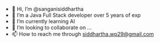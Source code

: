 - 👋 Hi, I’m @sanganisiddhartha
- 👀 I’m a Java Full Stack developer over 5 years of exp
- 🌱 I’m currently learning AI
- 💞️ I’m looking to collaborate on ...
- 📫 How to reach me through siddhartha.wp29@gmail.com

<!---
sanganisiddhartha/sanganisiddhartha is a ✨ special ✨ repository because its `README.md` (this file) appears on your GitHub profile.
You can click the Preview link to take a look at your changes.
--->
